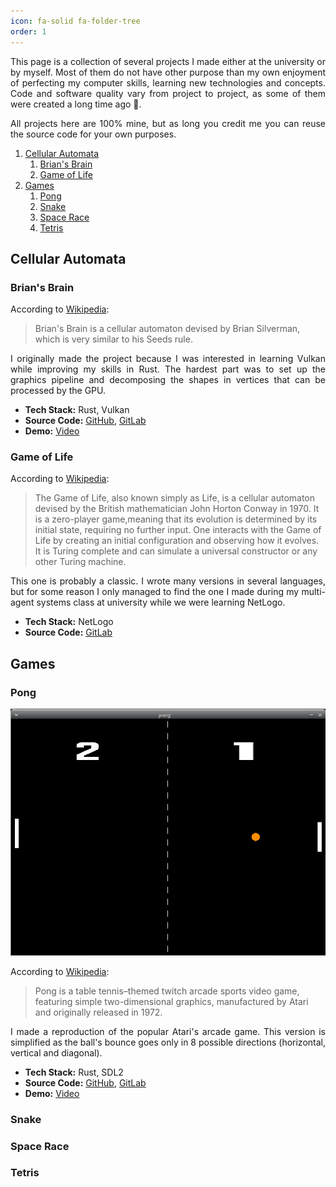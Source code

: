 ```yaml
---
icon: fa-solid fa-folder-tree
order: 1
---
```


<p align="justify">This page is a collection of several projects I made either
at the university or by myself. Most of them do not have other purpose than my
own enjoyment of perfecting my computer skills, learning new technologies and
concepts. Code and software quality vary from project to project, as some of
them were created a long time ago &#128116;.</p>

<p align="justify">All projects here are 100% mine, but as long you credit me
you can reuse the source code for your own purposes.</p>

1. [Cellular Automata](#cellular-automata)
    1. [Brian's Brain](#brians-brain)
    2. [Game of Life](#game-of-life)
2. [Games](#games)
    1. [Pong](#pong)
    2. [Snake](#snake)
    3. [Space Race](#space-race)
    4. [Tetris](#tetris)

## Cellular Automata

### Brian's Brain

According to [Wikipedia](https://en.wikipedia.org/wiki/Brian's_Brain):
> Brian's Brain is a cellular automaton devised by Brian Silverman, which is 
very similar to his Seeds rule. 

<p align="justify">
I originally made the project because I was interested in learning Vulkan while
improving my skills in Rust. The hardest part was to set up the graphics
pipeline and decomposing the shapes in vertices that can be processed by the
GPU.</p>

- **Tech Stack:** Rust, Vulkan
- **Source Code:** [GitHub](https://gitlab.com/boreec/brian-s-brain), [GitLab](https://github.com/boreec/Brian-s-Brain)
- **Demo:** [Video](https://www.youtube.com/watch?v=r0fTs15-Qg0)

### Game of Life

According to [Wikipedia](https://en.wikipedia.org/wiki/Conway%27s_Game_of_Life):
> The Game of Life, also known simply as Life, is a cellular automaton devised
by the British mathematician John Horton Conway in 1970. It is a zero-player
game,meaning that its evolution is determined by its initial state, requiring
no further input. One interacts with the Game of Life by creating an initial
configuration and observing how it evolves. It is Turing complete and can 
simulate a universal constructor or any other Turing machine. 

<p align="justify">This one is probably a classic. I wrote many versions in
several languages, but for some reason I only managed to find the one I made
during my multi-agent systems class at university while we were learning
NetLogo.</p>

- **Tech Stack:** NetLogo
- **Source Code:** [GitLab](https://gitlab.com/boreec/gol_1)

## Games

### Pong

![Game view](https://raw.githubusercontent.com/boreec/Pong/master/img/game.png)

According to [Wikipedia](https://en.wikipedia.org/wiki/Pong):
> Pong is a table tennis–themed twitch arcade sports video game, featuring
simple two-dimensional graphics, manufactured by Atari and originally released
in 1972.

<p align="justify">I made a reproduction of the popular Atari's arcade game.
This version is simplified as the ball's bounce goes only in 8 possible
directions (horizontal, vertical and diagonal).</p>

- **Tech Stack:** Rust, SDL2
- **Source Code:** [GitHub](https://github.com/boreec/Pong), [GitLab](https://gitlab.com/boreec/pong)
- **Demo:** [Video](https://www.youtube.com/watch?v=FyqXscHFBu0)

### Snake

### Space Race

### Tetris
 